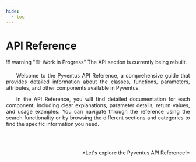 ```yaml
---
hide:
  - toc
---
```


# API Reference

!!! warning "🏗️ Work in Progress"
    The API section is currently being rebuilt.

<p style='text-align: justify;'>
    &emsp;&emsp;Welcome to the Pyventus API Reference, a comprehensive guide that provides detailed information about
	the classes, functions, parameters, attributes, and other components available in Pyventus.
</p> 

<p style='text-align: justify;'>
    &emsp;&emsp;In the API Reference, you will find detailed documentation for each component, including clear explanations,
	parameter details, return values, and usage examples. You can navigate through the reference using the search
	functionality or by browsing the different sections and categories to find the specific information you need.
</p> 

<br>
<br>

<p style='text-align: right;' markdown>
    *Let's explore the Pyventus API Reference!*
</p> 

<br>
